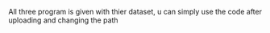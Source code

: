 All three program is given with thier dataset, u can simply use the code after uploading and changing the path
